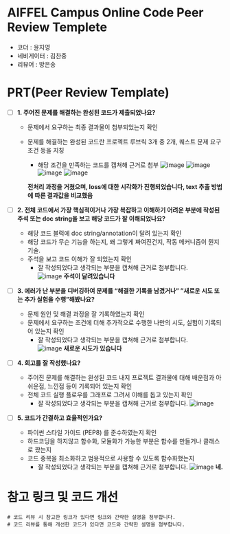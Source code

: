 # AIFFEL Campus Online Code Peer Review Templete
- 코더 : 윤지영
- 네비게이터 : 김찬중
- 리뷰어 : 방은송


# PRT(Peer Review Template)
- [ ]  **1. 주어진 문제를 해결하는 완성된 코드가 제출되었나요?**
    - 문제에서 요구하는 최종 결과물이 첨부되었는지 확인
    - 문제를 해결하는 완성된 코드란 프로젝트 루브릭 3개 중 2개, 
    퀘스트 문제 요구조건 등을 지칭
        - 해당 조건을 만족하는 코드를 캡쳐해 근거로 첨부
        ![image](https://github.com/Eunssong/Aiffel_Quest_KCJ/assets/134351442/8a8b8701-00f4-4ac4-8c52-665088cbb15b)
        ![image](https://github.com/Eunssong/Aiffel_Quest_KCJ/assets/134351442/513fba95-951a-4e7a-b53b-b3959507892f)
        ![image](https://github.com/Eunssong/Aiffel_Quest_KCJ/assets/134351442/cc579c04-fa99-464e-bb64-3aabcb20f4f9)
        ![image](https://github.com/Eunssong/Aiffel_Quest_KCJ/assets/134351442/b495c8d4-ab1a-4996-a0ff-9e441e8e476c)

        **전처리 과정을 거쳤으며, loss에 대한 시각화가 진행되었습니다, text 추출 방법에 따른 결과값을 비교했음**
          
    
- [ ]  **2. 전체 코드에서 가장 핵심적이거나 가장 복잡하고 이해하기 어려운 부분에 작성된 
주석 또는 doc string을 보고 해당 코드가 잘 이해되었나요?**
    - 해당 코드 블럭에 doc string/annotation이 달려 있는지 확인
    - 해당 코드가 무슨 기능을 하는지, 왜 그렇게 짜여진건지, 작동 메커니즘이 뭔지 기술.
    - 주석을 보고 코드 이해가 잘 되었는지 확인
        - 잘 작성되었다고 생각되는 부분을 캡쳐해 근거로 첨부합니다.  
        ![image](https://github.com/Eunssong/Aiffel_Quest_KCJ/assets/134351442/aa59ce49-104e-475e-a0d7-147f7e7371bf)
        **주석이 달려있습니다**

- [ ]  **3. 에러가 난 부분을 디버깅하여 문제를 “해결한 기록을 남겼거나” 
”새로운 시도 또는 추가 실험을 수행”해봤나요?**
    - 문제 원인 및 해결 과정을 잘 기록하였는지 확인
    - 문제에서 요구하는 조건에 더해 추가적으로 수행한 나만의 시도, 
    실험이 기록되어 있는지 확인
        - 잘 작성되었다고 생각되는 부분을 캡쳐해 근거로 첨부합니다.  
        ![image](https://github.com/Eunssong/Aiffel_Quest_KCJ/assets/134351442/5c8edfe3-5a31-4541-ad17-01c14b37398c)
        **새로운 시도가 있습니다**

- [ ]  **4. 회고를 잘 작성했나요?**
    - 주어진 문제를 해결하는 완성된 코드 내지 프로젝트 결과물에 대해
    배운점과 아쉬운점, 느낀점 등이 기록되어 있는지 확인
    - 전체 코드 실행 플로우를 그래프로 그려서 이해를 돕고 있는지 확인
        - 잘 작성되었다고 생각되는 부분을 캡쳐해 근거로 첨부합니다.
        ![image](https://github.com/Eunssong/Aiffel_Quest_KCJ/assets/134351442/1865634b-9fe5-4697-98bd-5a079095e451)

        
- [ ]  **5. 코드가 간결하고 효율적인가요?**
    - 파이썬 스타일 가이드 (PEP8) 를 준수하였는지 확인
    - 하드코딩을 하지않고 함수화, 모듈화가 가능한 부분은 함수를 만들거나 클래스로 짰는지
    - 코드 중복을 최소화하고 범용적으로 사용할 수 있도록 함수화했는지
        - 잘 작성되었다고 생각되는 부분을 캡쳐해 근거로 첨부합니다.
      ![image](https://github.com/Eunssong/Aiffel_Quest_KCJ/assets/134351442/eb69158e-91a9-47cd-b818-8c1717e6d375)
    **네.**



# 참고 링크 및 코드 개선
```
# 코드 리뷰 시 참고한 링크가 있다면 링크와 간략한 설명을 첨부합니다.
# 코드 리뷰를 통해 개선한 코드가 있다면 코드와 간략한 설명을 첨부합니다.
```
